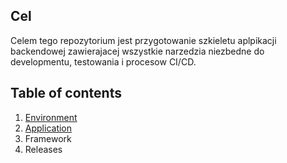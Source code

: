 ## Cel
Celem tego repozytorium jest przygotowanie szkieletu aplpikacji backendowej zawierajacej wszystkie narzedzia niezbedne do developmentu, testowania i procesow CI/CD.

## Table of contents
1) [Environment](doc/readme/environment.md)
2) [Application](doc/readme/application.md)
3) Framework
4) Releases